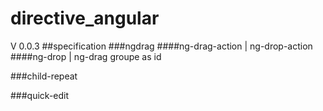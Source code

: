 # directive_angular
 V 0.0.3
##specification 
###ngdrag
####ng-drag-action | ng-drop-action
####ng-drop | ng-drag 
groupe as id


###child-repeat

###quick-edit